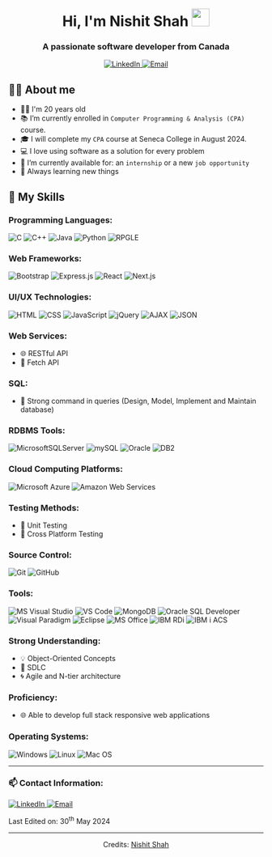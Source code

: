 <h1 align="center">Hi, I'm Nishit Shah <img src="https://media.giphy.com/media/hvRJCLFzcasrR4ia7z/giphy.gif" width="35"></h1>
<h3 align="center">A passionate software developer from Canada</h3>

<p align="center">
  <a href="https://www.linkedin.com/in/nishit-shah-043518229/">
    <img src="https://img.shields.io/badge/linkedin-%230077B5.svg?style=for-the-badge&logo=linkedin&logoColor=white" alt="LinkedIn"/>
  </a>
  <a href="mailto:ngshah3@myseneca.ca">
    <img src="https://img.shields.io/badge/Gmail-D14836?style=for-the-badge&logo=gmail&logoColor=white" alt="Email"/>
  </a>
</p>

## :sassy_man: About me
- 👨‍🎓 I'm 20 years old
- 📚 I’m currently enrolled in `Computer Programming & Analysis (CPA)` course.
- 🎓 I will complete my `CPA` course at Seneca College in August 2024.
- 💻 I love using software as a solution for every problem
- 🤔 I’m currently available for: an `internship` or a new `job opportunity`
- 📖 Always learning new things

## 💼 My Skills

### Programming Languages:

![C](https://img.shields.io/badge/c-%2300599C.svg?style=for-the-badge&logo=c&logoColor=white)
![C++](https://img.shields.io/badge/c++-%2300599C.svg?style=for-the-badge&logo=c%2B%2B&logoColor=white)
![Java](https://img.shields.io/badge/Java-%23ED8B00.svg?style=for-the-badge&logo=java&logoColor=white)
![Python](https://img.shields.io/badge/python-%2314354C.svg?style=for-the-badge&logo=python&logoColor=white)
![RPGLE](https://img.shields.io/badge/RPGLE-%23000000.svg?style=for-the-badge&logo=ibm&logoColor=white)

### Web Frameworks:

![Bootstrap](https://img.shields.io/badge/bootstrap-%23563D7C.svg?style=for-the-badge&logo=bootstrap&logoColor=white)
![Express.js](https://img.shields.io/badge/express.js-%23404d59.svg?style=for-the-badge&logo=express&logoColor=%2361DAFB)
![React](https://img.shields.io/badge/react-%2320232a.svg?style=for-the-badge&logo=react&logoColor=%2361DAFB)
![Next.js](https://img.shields.io/badge/next.js-%23000000.svg?style=for-the-badge&logo=nextdotjs&logoColor=white)

### UI/UX Technologies:

![HTML](https://img.shields.io/badge/html5-%23E34F26.svg?style=for-the-badge&logo=html5&logoColor=white)
![CSS](https://img.shields.io/badge/css3-%231572B6.svg?style=for-the-badge&logo=css3&logoColor=white)
![JavaScript](https://img.shields.io/badge/javascript-%23323330.svg?style=for-the-badge&logo=javascript&logoColor=%23F7DF1E)
![jQuery](https://img.shields.io/badge/jquery-%230769AD.svg?style=for-the-badge&logo=jquery&logoColor=white)
![AJAX](https://img.shields.io/badge/ajax-%23404d59.svg?style=for-the-badge&logo=ajax&logoColor=%2361DAFB)
![JSON](https://img.shields.io/badge/json-%23000000.svg?style=for-the-badge&logo=json&logoColor=white)

### Web Services:

- 🌐 RESTful API
- 🔗 Fetch API

### SQL:

- 💾 Strong command in queries (Design, Model, Implement and Maintain database)

### RDBMS Tools:

![MicrosoftSQLServer](https://img.shields.io/badge/Microsoft%20SQL%20Sever-CC2927?style=for-the-badge&logo=microsoft%20sql%20server&logoColor=white)
![mySQL](https://img.shields.io/badge/mySQL-%234ea94b.svg?style=for-the-badge&logo=mySQL&logoColor=white)
![Oracle](https://img.shields.io/badge/Oracle-F80000?style=for-the-badge&logo=oracle&logoColor=white)
![DB2](https://img.shields.io/badge/DB2-003366?style=for-the-badge&logo=ibm&logoColor=white)

### Cloud Computing Platforms:

![Microsoft Azure](https://img.shields.io/badge/Microsoft%20Azure-0078D4?style=for-the-badge&logo=microsoft-azure&logoColor=white)
![Amazon Web Services](https://img.shields.io/badge/Amazon%20Web%20Services-232F3E?style=for-the-badge&logo=amazon-aws&logoColor=white)

### Testing Methods:

- 🧪 Unit Testing
- 🔄 Cross Platform Testing

### Source Control:

![Git](https://img.shields.io/badge/git-%23F05033.svg?style=for-the-badge&logo=git&logoColor=white)
![GitHub](https://img.shields.io/badge/github-%23121011.svg?style=for-the-badge&logo=github&logoColor=white)

### Tools:

![MS Visual Studio](https://img.shields.io/badge/MS%20Visual%20Studio-5C2D91?style=for-the-badge&logo=visual-studio&logoColor=white)
![VS Code](https://img.shields.io/badge/VS%20Code-0078d7.svg?style=for-the-badge&logo=visual-studio-code&logoColor=white)
![MongoDB](https://img.shields.io/badge/MongoDB-%234ea94b.svg?style=for-the-badge&logo=mongodb&logoColor=white)
![Oracle SQL Developer](https://img.shields.io/badge/Oracle%20SQL%20Developer-F80000?style=for-the-badge&logo=oracle&logoColor=white)
![Visual Paradigm](https://img.shields.io/badge/Visual%20Paradigm-FF6F00?style=for-the-badge&logo=visual-paradigm&logoColor=white)
![Eclipse](https://img.shields.io/badge/Eclipse-2C2255?style=for-the-badge&logo=eclipse&logoColor=white)
![MS Office](https://img.shields.io/badge/MS%20Office-D83B01?style=for-the-badge&logo=microsoft-office&logoColor=white)
![IBM RDi](https://img.shields.io/badge/IBM%20RDi-000000?style=for-the-badge&logo=ibm&logoColor=white)
![IBM i ACS](https://img.shields.io/badge/IBM%20i%20ACS-000000?style=for-the-badge&logo=ibm&logoColor=white)

### Strong Understanding:

- 💡 Object-Oriented Concepts
- 🚀 SDLC
- 🌀 Agile and N-tier architecture

### Proficiency:

- 🌐 Able to develop full stack responsive web applications

### Operating Systems:

![Windows](https://img.shields.io/badge/Windows-0078D6?style=for-the-badge&logo=windows&logoColor=white)
![Linux](https://img.shields.io/badge/Linux-FCC624?style=for-the-badge&logo=linux&logoColor=black)
![Mac OS](https://img.shields.io/badge/Mac%20OS-000000?style=for-the-badge&logo=apple&logoColor=white)

-----

### 📫 Contact Information:

<p align="left">
  <a href="https://www.linkedin.com/in/nishit-shah-043518229/">
    <img src="https://img.shields.io/badge/linkedin-%230077B5.svg?style=for-the-badge&logo=linkedin&logoColor=white" alt="LinkedIn"/>
  </a>
  <a href="mailto:ngshah3@myseneca.ca">
    <img src="https://img.shields.io/badge/Gmail-D14836?style=for-the-badge&logo=gmail&logoColor=white" alt="Email"/>
  </a>
</p>

Last Edited on: 30<sup>th</sup> May 2024

-----

<p align="center">
  Credits: <a href="https://github.com/NishitShah18">Nishit Shah</a>
</p>
